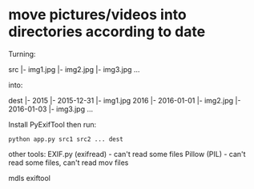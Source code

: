 # move pictures/videos into directories according to date

Turning:

src
|- img1.jpg
|- img2.jpg
|- img3.jpg
...

into:

dest
|- 2015
    |- 2015-12-31
        |- img1.jpg
   2016
    |- 2016-01-01
        |- img2.jpg
    |- 2016-01-03
        |- img3.jpg
...

Install PyExifTool then run: 

    python app.py src1 src2 ... dest


other tools:
  EXIF.py (exifread) - can't read some files
  Pillow (PIL) -  can't read some files, can't read mov files

  mdls
  exiftool

